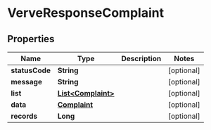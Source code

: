 
# VerveResponseComplaint

## Properties
Name | Type | Description | Notes
------------ | ------------- | ------------- | -------------
**statusCode** | **String** |  |  [optional]
**message** | **String** |  |  [optional]
**list** | [**List&lt;Complaint&gt;**](Complaint.md) |  |  [optional]
**data** | [**Complaint**](Complaint.md) |  |  [optional]
**records** | **Long** |  |  [optional]



